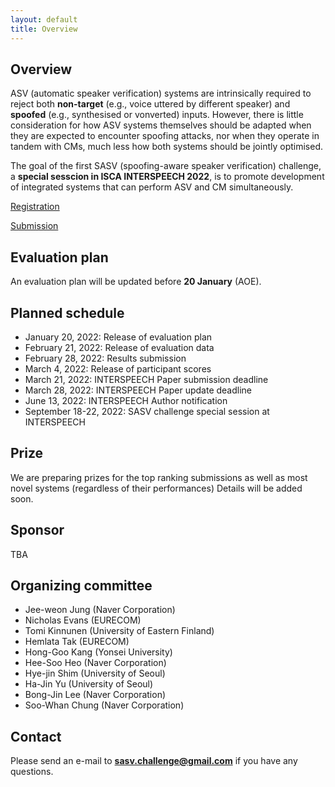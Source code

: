 ```yaml
---
layout: default
title: Overview
---
```


## Overview
ASV (automatic speaker verification) systems are intrinsically required to reject both **non-target** (e.g., voice uttered by different speaker) and **spoofed** (e.g., synthesised or vonverted) inputs. However, there is little consideration for how ASV systems themselves should be adapted when they are expected to encounter spoofing attacks, nor when they operate in tandem with CMs, much less how both systems should be jointly optimised. 

The goal of the first SASV (spoofing-aware speaker verification) challenge, a **special sesscion in ISCA INTERSPEECH 2022**, is to promote development of integrated systems that can perform ASV and CM simultaneously.

[Registration](https://sasv-challenge.github.io/registration)

[Submission](https://sasv-challenge.github.io/submission)
 

## Evaluation plan
An evaluation plan will be updated before **20 January** (AOE).

## Planned schedule
- January 20, 2022: Release of evaluation plan
- February 21, 2022: Release of evaluation data
- February 28, 2022: Results submission
- March 4, 2022: Release of participant scores
- March 21, 2022: INTERSPEECH Paper submission deadline
- March 28, 2022: INTERSPEECH Paper update deadline
- June 13, 2022: INTERSPEECH Author notification
- September 18-22, 2022: SASV challenge special session at INTERSPEECH

## Prize
We are preparing prizes for the top ranking submissions as well as most novel systems (regardless of their performances)
Details will be added soon.

## Sponsor
TBA


## Organizing committee
- Jee-weon Jung (Naver Corporation)
- Nicholas Evans (EURECOM)
- Tomi Kinnunen (University of Eastern Finland)
- Hemlata Tak (EURECOM)
- Hong-Goo Kang (Yonsei University)
- Hee-Soo Heo (Naver Corporation)
- Hye-jin Shim (University of Seoul)
- Ha-Jin Yu (University of Seoul)
- Bong-Jin Lee (Naver Corporation)
- Soo-Whan Chung (Naver Corporation)

## Contact
Please send an e-mail to **sasv.challenge@gmail.com** if you have any questions.
